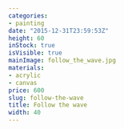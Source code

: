 ```yaml
---
categories:
- painting
date: "2015-12-31T23:59:53Z"
height: 60
inStock: true
isVisible: true
mainImage: follow_the_wave.jpg
materials:
- acrylic
- canvas
price: 600
slug: follow-the-wave
title: Follow the wave
width: 40
---
```


